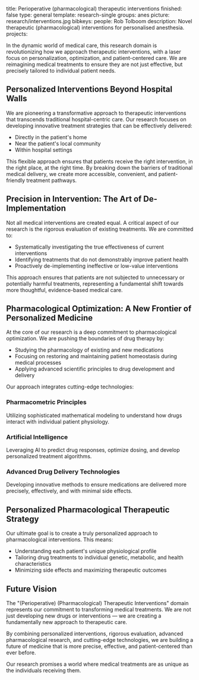 title: Perioperative (pharmacological) therapeutic interventions
finished: false
type: general
template: research-single
groups: anes
picture: research/interventions.jpg
bibkeys: 
people: Rob Tolboom
description: Novel therapeutic (pharmacological) interventions for personalised anesthesia.
projects: 

In the dynamic world of medical care, this research domain is revolutionizing how we approach therapeutic interventions, with a laser focus on personalization, optimization, and patient-centered care. We are reimagining medical treatments to ensure they are not just effective, but precisely tailored to individual patient needs.

## Personalized Interventions Beyond Hospital Walls

We are pioneering a transformative approach to therapeutic interventions that transcends traditional hospital-centric care. Our research focuses on developing innovative treatment strategies that can be effectively delivered:

- Directly in the patient's home
- Near the patient's local community
- Within hospital settings

This flexible approach ensures that patients receive the right intervention, in the right place, at the right time. By breaking down the barriers of traditional medical delivery, we create more accessible, convenient, and patient-friendly treatment pathways.

## Precision in Intervention: The Art of De-Implementation

Not all medical interventions are created equal. A critical aspect of our research is the rigorous evaluation of existing treatments. We are committed to:

- Systematically investigating the true effectiveness of current interventions
- Identifying treatments that do not demonstrably improve patient health
- Proactively de-implementing ineffective or low-value interventions

This approach ensures that patients are not subjected to unnecessary or potentially harmful treatments, representing a fundamental shift towards more thoughtful, evidence-based medical care.

## Pharmacological Optimization: A New Frontier of Personalized Medicine

At the core of our research is a deep commitment to pharmacological optimization. We are pushing the boundaries of drug therapy by:

- Studying the pharmacology of existing and new medications
- Focusing on restoring and maintaining patient homeostasis during medical processes
- Applying advanced scientific principles to drug development and delivery

Our approach integrates cutting-edge technologies:

### Pharmacometric Principles
Utilizing sophisticated mathematical modeling to understand how drugs interact with individual patient physiology.

### Artificial Intelligence
Leveraging AI to predict drug responses, optimize dosing, and develop personalized treatment algorithms.

### Advanced Drug Delivery Technologies
Developing innovative methods to ensure medications are delivered more precisely, effectively, and with minimal side effects.

## Personalized Pharmacological Therapeutic Strategy

Our ultimate goal is to create a truly personalized approach to pharmacological interventions. This means:

- Understanding each patient's unique physiological profile
- Tailoring drug treatments to individual genetic, metabolic, and health characteristics
- Minimizing side effects and maximizing therapeutic outcomes

## Future Vision

The "(Perioperative) (Pharmacological) Therapeutic Interventions" domain represents our commitment to transforming medical treatments. We are not just developing new drugs or interventions — we are creating a fundamentally new approach to therapeutic care.

By combining personalized interventions, rigorous evaluation, advanced pharmacological research, and cutting-edge technologies, we are building a future of medicine that is more precise, effective, and patient-centered than ever before.

Our research promises a world where medical treatments are as unique as the individuals receiving them.